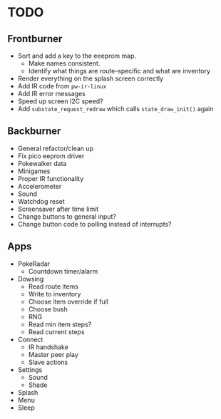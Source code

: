 # TODO

## Frontburner

- Sort and add a key to the eeeprom map.
    - Make names consistent.
    - Identify what things are route-specific and what are inventory
- Render everything on the splash screen correctly
- Add IR code from `pw-ir-linux`
- Add IR error messages
- Speed up screen I2C speed?
- Add `substate_request_redraw` which calls `state_draw_init()` again

## Backburner

- General refactor/clean up
- Fix pico eeprom driver
- Pokewalker data
- Minigames
- Proper IR functionality
- Accelerometer
- Sound
- Watchdog reset
- Screensaver after time limit
- Change buttons to general input?
- Change button code to polling instead of interrupts?


## Apps

- PokeRadar
    - Countdown timer/alarm
- Dowsing
    - Read route items
    - Write to inventory
    - Choose item override if full
    - Choose bush
    - RNG
    - Read min item steps?
    - Read current steps
- Connect
    - IR handshake
    - Master peer play
    - Slave actions
- Settings
    - Sound
    - Shade
- Splash
- Menu
- Sleep

